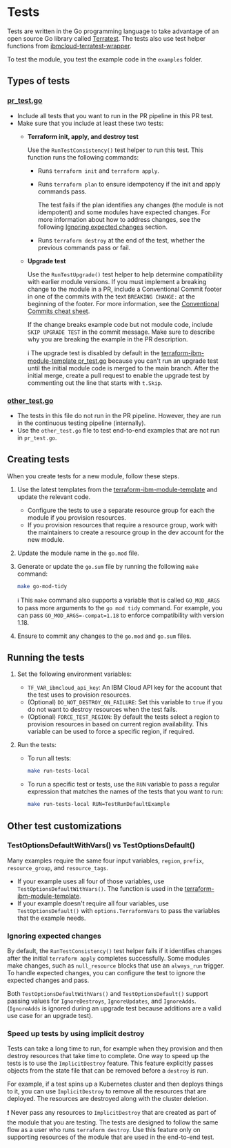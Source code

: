 # Tests

Tests are written in the Go programming language to take advantage of an open source Go library called [Terratest](https://github.com/gruntwork-io/terratest).
The tests also use test helper functions from [ibmcloud-terratest-wrapper](https://github.com/terraform-ibm-modules/ibmcloud-terratest-wrapper).

To test the module, you test the example code in the `examples` folder.

## Types of tests

### [pr_test.go](https://github.ibm.com/terraform-ibm-modules/terraform-ibm-module-template/blob/main/tests/pr_test.go)

- Include all tests that you want to run in the PR pipeline in this PR test.
- Make sure that you include at least these two tests:
    - **Terraform init, apply, and destroy test**

      Use the `RunTestConsistency()` test helper to run this test. This function runs the following commands:
        - Runs `terraform init` and `terraform apply`.
        - Runs `terraform plan` to ensure idempotency if the init and apply commands pass.

          The test fails if the plan identifies any changes (the module is not idempotent) and some modules have expected changes. For more information about how to address changes, see the following [Ignoring expected changes](#ignoring-expected-changes) section.
        - Runs `terraform destroy` at the end of the test, whether the previous commands pass or fail.

    - **Upgrade test**

      Use the `RunTestUpgrade()` test helper to help determine compatibility with earlier module versions. If you must implement a breaking change to the module in a PR, include a Conventional Commit footer in one of the commits with the text `BREAKING CHANGE:` at the beginning of the footer. For more information, see the [Conventional Commits cheat sheet](https://cheatography.com/albelop/cheat-sheets/conventional-commits/).

      If the change breaks example code but not module code, include `SKIP UPGRADE TEST` in the commit message. Make sure to describe why you are breaking the example in the PR description.

      :information_source: The upgrade test is disabled by default in the [terraform-ibm-module-template pr_test.go](https://github.ibm.com/terraform-ibm-modules/terraform-ibm-module-template/blob/main/tests/pr_test.go) because you can't run an upgrade test until the initial module code is merged to the main branch. After the initial merge, create a pull request to enable the upgrade test by commenting out the line that starts with `t.Skip`.

### [other_test.go](https://github.ibm.com/terraform-ibm-modules/terraform-ibm-module-template/blob/main/tests/other_test.go)

- The tests in this file do not run in the PR pipeline. However, they are run in the continuous testing pipeline (internally).
- Use the `other_test.go` file to test end-to-end examples that are not run in `pr_test.go`.

## Creating tests

When you create tests for a new module, follow these steps.

1.  Use the latest templates from the [terraform-ibm-module-template](https://github.ibm.com/terraform-ibm-modules/terraform-ibm-module-template/tree/main/tests) and update the relevant code.

    - Configure the tests to use a separate resource group for each the module if you provision resources.
    - If you provision resources that require a resource group, work with the maintainers to create a resource group in the dev account for the new module.
1.  Update the module name in the `go.mod` file.
1.  Generate or update the `go.sum` file by running the following `make` command:

    ```sh
    make go-mod-tidy
    ```

    :information_source: This `make` command also supports a variable that is called `GO_MOD_ARGS` to pass more arguments to the `go mod tidy` command. For example, you can pass `GO_MOD_ARGS=-compat=1.18` to enforce compatibility with version 1.18.
1.  Ensure to commit any changes to the `go.mod` and `go.sum` files.

## Running the tests

1.  Set the following environment variables:
    - `TF_VAR_ibmcloud_api_key`: An IBM Cloud API key for the account that the test uses to provision resources.
    - (Optional) `DO_NOT_DESTROY_ON_FAILURE`: Set this variable to `true` if you do not want to destroy resources when the test fails.
    - (Optional) `FORCE_TEST_REGION`: By default the tests select a region to provision resources in based on current region availability. This variable can be used to force a specific region, if required.
1.  Run the tests:

    - To run all tests:
        ```sh
        make run-tests-local
        ```
    - To run a specific test or tests, use the `RUN` variable to pass a regular expression that matches the names of the tests that you want to run:

        ```sh
        make run-tests-local RUN=TestRunDefaultExample
        ```

## Other test customizations

### TestOptionsDefaultWithVars() vs TestOptionsDefault()

Many examples require the same four input variables, `region`, `prefix`, `resource_group`, and `resource_tags`.

- If your example uses all four of those variables, use `TestOptionsDefaultWithVars()`. The function is used in the [terraform-ibm-module-template](https://github.ibm.com/terraform-ibm-modules/terraform-ibm-module-template/blob/main/examples/default/variables.tf).
- If your example doesn't require all four variables, use `TestOptionsDefault()` with `options.TerraformVars` to pass the variables that the example needs.

### Ignoring expected changes

By default, the `RunTestConsistency()` test helper fails if it identifies changes after the initial `terraform apply` completes successfully. Some modules make changes, such as `null_resource` blocks that use an `always_run` trigger. To handle expected changes, you can configure the test to ignore the expected changes and pass.

Both `TestOptionsDefaultWithVars()` and `TestOptionsDefault()` support passing values for `IgnoreDestroys`, `IgnoreUpdates`, and `IgnoreAdds`. (`IgnoreAdds` is ignored during an upgrade test because additions are a valid use case for an upgrade test).

### Speed up tests by using implicit destroy

Tests can take a long time to run, for example when they provision and then destroy resources that take time to complete. One way to speed up the tests is to use the `ImplicitDestroy` feature. This feature explicitly passes objects from the state file that can be removed before a `destroy` is run.

For example, if a test spins up a Kubernetes cluster and then deploys things to it, you can use `ImplicitDestroy` to remove all the resources that are deployed. The resources are destroyed along with the cluster deletion.

:exclamation: Never pass any resources to `ImplicitDestroy` that are created as part of the module that you are testing. The tests are designed to follow the same flow as a user who runs `terraform destroy`. Use this feature only on supporting resources of the module that are used in the end-to-end test.

